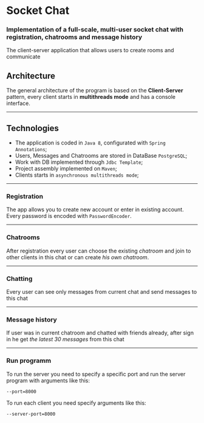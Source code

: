 # Socket Chat
### Implementation of a full-scale, multi-user socket chat with registration, chatrooms and message history<br>
The client-server application that allows users to create rooms and communicate

## Architecture

The general architecture of the program is based on the **Client-Server** pattern, every client starts in **multithreads mode** and has a console interface.
_____
## Technologies
- The application is coded in ``Java 8``, configurated with ``Spring Annotations``;
- Users, Messages and Chatrooms are stored in DataBase ``PostgreSQL``;
- Work with DB implemented through ``Jdbc Template``;
- Project assembly implemented on ``Maven``;
- Clients starts in ``asynchronous multithreads mode``;
____
### Registration

The app allows you to create new account or enter in existing account.<br>
Every password is encoded with ``PasswordEncoder``.<br>
____

### Chatrooms

After registration every user can choose the existing *chatroom* and join to other clients in this chat or can create *his own chatroom*. <br>
________

### Chatting

Every user can see only messages from current chat and send messages to this chat<br>
____

### Message history

If user was in current chatroom and chatted with friends already, after sign in he get *the latest 30 messages* from this chat <br>
________

### Run programm
To run the server you need to specify a specific port and run the server program with arguments like this:
```
--port=8000
```
To run each client you need specify arguments like this:
```
--server-port=8000
```

